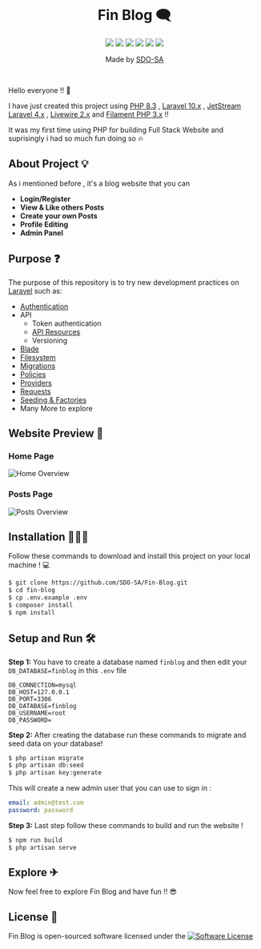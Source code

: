 <br />
<div align="center">
  <h1 align="center">
    Fin Blog 🗨
  </h1>

  <p align="center">
    <img src="https://img.shields.io/badge/php-%23777BB4.svg?style=for-the-badge&logo=php&logoColor=white"/>
    <img src="https://img.shields.io/badge/laravel-%23FF2D20.svg?style=for-the-badge&logo=laravel&logoColor=white"/>
    <img src="https://img.shields.io/badge/NPM-%23CB3837.svg?style=for-the-badge&logo=npm&logoColor=white"/>
    <img src="https://img.shields.io/badge/mysql-%2300f.svg?style=for-the-badge&logo=mysql&logoColor=white"/>
    <img src="https://img.shields.io/badge/tailwindcss-%2338B2AC.svg?style=for-the-badge&logo=tailwind-css&logoColor=white"/>
    <img src="https://img.shields.io/badge/Ubuntu-E95420?style=for-the-badge&logo=ubuntu&logoColor=white"/>
  </p>
  <p align="center">
    Made by <a href="https://github.com/SDO-SA" target="_blank">SDO-SA</a>
  </p>
  
</div>
<br/>

Hello everyone !! 👀

I have just created this project using [PHP 8.3](https://php.net/) , [Laravel 10.x](https://laravel.com/docs/10.x) , [JetStream Laravel 4.x](https://jetstream.laravel.com/introduction.html) , [Livewire 2.x](https://laravel-livewire.com/docs/2.x/quickstart) and [Filament PHP 3.x](https://filamentphp.com/docs/3.x/panels/installation) !!

It was my first time using PHP for building Full Stack Website and suprisingly i had so much fun doing so 🔥


## About Project 💡

As i mentioned before , it's a blog website that you can 
* <strong>Login/Register </strong>
* <strong>View & Like others Posts </strong>
* <strong>Create your own Posts </strong>
* <strong>Profile Editing </strong>
* <strong>Admin Panel </strong>

## Purpose ❓
The purpose of this repository is to try new development practices on [Laravel](https://laravel.com/docs/10.x) such as:
- [Authentication](https://laravel.com/docs/10.x/authentication)
- API
  - Token authentication
  - [API Resources](https://laravel.com/docs/10.x/eloquent-resources)
  - Versioning
- [Blade](https://laravel.com/docs/10.x/blade)
- [Filesystem](https://laravel.com/docs/10.x/filesystem)
- [Migrations](https://laravel.com/docs/10.x/migrations)
- [Policies](https://laravel.com/docs/10.x/authorization)
- [Providers](https://laravel.com/docs/10.x/providers)
- [Requests](https://laravel.com/docs/10.x/validation#form-request-validation)
- [Seeding & Factories](https://laravel.com/docs/10.x/seeding)
- Many More to explore

## Website Preview 📸
### Home Page
![Home Overview](https://i.imgur.com/Lz7Y8AV.png)
### Posts Page
![Posts Overview](https://i.imgur.com/eFURa74.png)
## Installation 👨🏻‍💻
Follow these commands to download and install this project on your local machine ! 💻
```bash
$ git clone https://github.com/SDO-SA/Fin-Blog.git
$ cd fin-blog
$ cp .env.example .env
$ composer install
$ npm install
```

## Setup and Run 🛠
<Strong>Step 1:</Strong>
You have to create a database named ```finblog``` and then edit your ```DB_DATABASE=finblog``` in this ```.env``` file
```env
DB_CONNECTION=mysql
DB_HOST=127.0.0.1
DB_PORT=3306
DB_DATABASE=finblog
DB_USERNAME=root
DB_PASSWORD=
```
<Strong>Step 2:</Strong>
After creating the database run these commands to migrate and seed data on your database!
```bash
$ php artisan migrate
$ php artisan db:seed
$ php artisan key:generate
```
This will create a new admin user that you can use to sign in :
```yml
email: admin@test.com
password: password
```
<Strong>Step 3:</Strong>
Last step follow these commands to build and run the website !
```bash
$ npm run build
$ php artisan serve
```

## Explore ✈
Now feel free to explore Fin Blog and have fun !! 😎

## License 💯

Fin Blog is open-sourced software licensed under the [![Software License](https://img.shields.io/badge/license-MIT-brightgreen.svg?style=flat)](LICENSE.txt)







